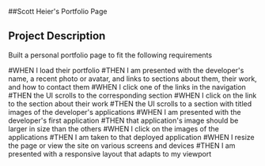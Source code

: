 ##Scott Heier's Portfolio Page

## Project Description

Built a personal portfolio page to fit the following requirements


#WHEN I load their portfolio
#THEN I am presented with the developer's name, a recent photo or avatar, and links to sections about them, their work, and how to contact them
#WHEN I click one of the links in the navigation
#THEN the UI scrolls to the corresponding section
#WHEN I click on the link to the section about their work
#THEN the UI scrolls to a section with titled images of the developer's applications
#WHEN I am presented with the developer's first application
#THEN that application's image should be larger in size than the others
#WHEN I click on the images of the applications
#THEN I am taken to that deployed application
#WHEN I resize the page or view the site on various screens and devices
#THEN I am presented with a responsive layout that adapts to my viewport



